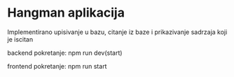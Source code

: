 # Hangman aplikacija

Implementirano upisivanje u bazu, citanje iz baze i prikazivanje sadrzaja koji je iscitan

backend pokretanje: npm run dev(start)

frontend pokretanje: npm run start 
